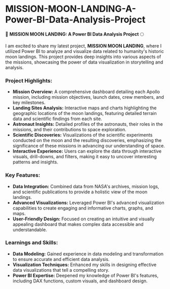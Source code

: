 # MISSION-MOON-LANDING-A-Power-BI-Data-Analysis-Project
🚀 **MISSION MOON LANDING: A Power BI Data Analysis Project** 🌕

I am excited to share my latest project, **MISSION MOON LANDING**, where I utilized Power BI to analyze and visualize data related to humanity's historic moon landings. This project provides deep insights into various aspects of the missions, showcasing the power of data visualization in storytelling and analysis.

### Project Highlights:

- **Mission Overview:** A comprehensive dashboard detailing each Apollo mission, including mission objectives, launch dates, crew members, and key milestones.
- **Landing Sites Analysis:** Interactive maps and charts highlighting the geographic locations of the moon landings, featuring detailed terrain data and scientific findings from each site.
- **Astronaut Insights:** Detailed profiles of the astronauts, their roles in the missions, and their contributions to space exploration.
- **Scientific Discoveries:** Visualizations of the scientific experiments conducted on the moon and the resulting discoveries, emphasizing the significance of these missions in advancing our understanding of space.
- **Interactive Experience:** Users can explore the data through interactive visuals, drill-downs, and filters, making it easy to uncover interesting patterns and insights.

### Key Features:

- **Data Integration:** Combined data from NASA's archives, mission logs, and scientific publications to provide a holistic view of the moon landings.
- **Advanced Visualizations:** Leveraged Power BI's advanced visualization capabilities to create engaging and informative charts, graphs, and maps.
- **User-Friendly Design:** Focused on creating an intuitive and visually appealing dashboard that makes complex data accessible and understandable.

### Learnings and Skills:

- **Data Modeling:** Gained experience in data modeling and transformation to ensure accurate and efficient data analysis.
- **Visualization Techniques:** Enhanced my skills in designing effective data visualizations that tell a compelling story.
- **Power BI Expertise:** Deepened my knowledge of Power BI's features, including DAX functions, custom visuals, and dashboard design.
